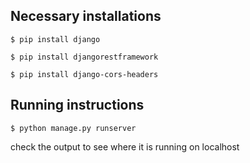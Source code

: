 
## Necessary installations

```$ pip install django```

```$ pip install djangorestframework```

```$ pip install django-cors-headers```


## Running instructions
 ```$ python manage.py runserver```

 check the output to see where it is running on localhost
